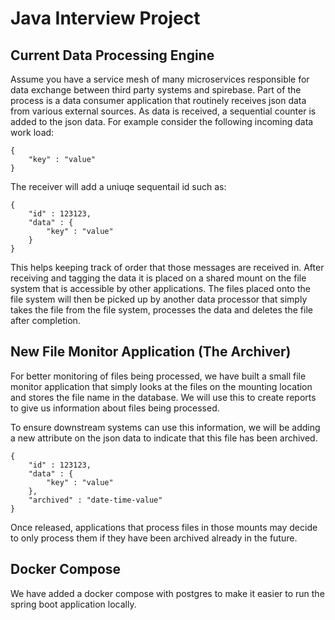 # Java Interview Project

## Current Data Processing Engine

Assume you have a service mesh of many microservices responsible for data exchange between third party systems and spirebase. Part of the process is a data consumer application that routinely receives json data from various external sources. As data is received, a sequential counter is added to the json data. For example consider the following incoming data work load:

```
{
    "key" : "value"
}
```

The receiver will add a uniuqe sequentail id such as:
```
{
    "id" : 123123,
    "data" : {
        "key" : "value"
    }
}
```

This helps keeping track of order that those messages are received in. After receiving and tagging the data it is placed on a shared mount on the file system that is accessible by other applications. The files placed onto the file system will then be picked up by another data processor that simply takes the file from the file system, processes the data and deletes the file after completion.

## New File Monitor Application (The Archiver)

For better monitoring of files being processed, we have built a small file monitor application that simply looks at the files on the mounting location and stores the file name in the database. We will use this to create reports to give us information about files being processed.

To ensure downstream systems can use this information, we will be adding a new attribute on the json data to indicate that this file has been archived.
```
{
    "id" : 123123,
    "data" : {
        "key" : "value"
    },
    "archived" : "date-time-value"
}
```

Once released, applications that process files in those mounts may decide to only process them if they have been archived already in the future.

## Docker Compose

We have added a docker compose with postgres to make it easier to run the spring boot application locally.